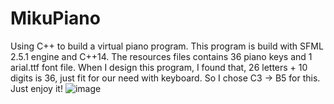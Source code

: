 # MikuPiano
Using C++ to build a virtual piano program.
This program is build with SFML 2.5.1 engine and C++14. 
The resources files contains 36 piano keys and 1 arial.ttf font file.
When I design this program, I found that, 26 letters + 10 digits is 36, just fit for our need with keyboard. So I chose C3 -> B5 for this.
Just enjoy it!
![image](https://github.com/yuanluo2/MikuPiano/assets/49439486/fb50057f-d293-4be6-9cf6-d0128e1bdd15)

